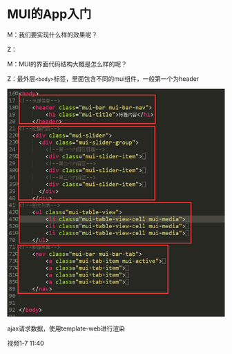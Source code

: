 # MUI的App入门   

M：我们要实现什么样的效果呢？

Z：

M：MUI的界面代码结构大概是怎么样的呢？

Z：最外层``<body>``标签，里面包含不同的mui组件，一般第一个为header

![](../image/m01.png)    







ajax请求数据，使用template-web进行渲染







视频1-7 11:40  

  
